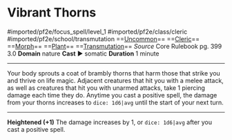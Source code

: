 # Vibrant Thorns
#imported/pf2e/focus_spell/level_1 #imported/pf2e/class/cleric #imported/pf2e/school/transmutation 
==[Uncommon](uncommon.md)== ==[Cleric](rules/traits/cleric.md)== ==[Morph](morph.md)== ==[Plant](plant.md)== ==[Transmutation](transmutation.md)==
*Source* Core Rulebook pg. 399 3.0
**Domain** nature
**Cast** ► somatic
**Duration** 1 minute

---
Your body sprouts a coat of brambly thorns that harm those that strike you and thrive on life magic. Adjacent creatures that hit you with a melee attack, as well as creatures that hit you with unarmed attacks, take 1 piercing damage each time they do. Anytime you cast a positive spell, the damage from your thorns increases to `dice: 1d6|avg` until the start of your next turn.

<hr>

**Heightened (+1)** The damage increases by 1, or `dice: 1d6|avg` after you cast a positive spell.